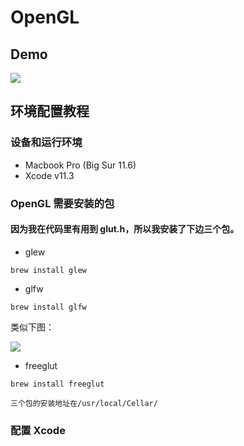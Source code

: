 # OpenGL

## Demo

![](https://github.com/yuanzhou3118/OpenGL-square-and-3D-shape/pics/result.png)

## 环境配置教程

### 设备和运行环境

- Macbook Pro (Big Sur 11.6)
- Xcode v11.3

### OpenGL 需要安装的包

#### 因为我在代码里有用到 glut.h，所以我安装了下边三个包。

- glew

```
brew install glew
```

- glfw

```
brew install glfw
```

类似下图：

![](https://github.com/yuanzhou3118/OpenGL-square-and-3D-shape/pics/install-glfw.png)

- freeglut

```
brew install freeglut
```

`三个包的安装地址在/usr/local/Cellar/`

### 配置 Xcode
